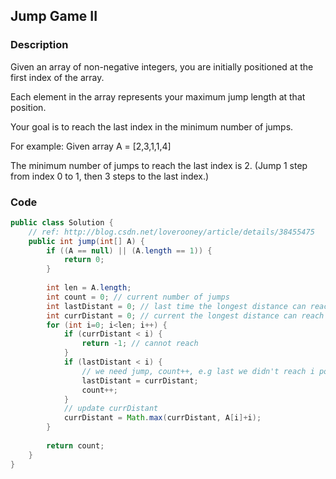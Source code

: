 ## Jump Game II

### Description
Given an array of non-negative integers, you are initially positioned at the first index of the array.

Each element in the array represents your maximum jump length at that position.

Your goal is to reach the last index in the minimum number of jumps.

For example:
Given array A = [2,3,1,1,4]

The minimum number of jumps to reach the last index is 2. (Jump 1 step from index 0 to 1, then 3 steps to the last index.)

### Code
```java
public class Solution {
    // ref: http://blog.csdn.net/loverooney/article/details/38455475
    public int jump(int[] A) {
        if ((A == null) || (A.length == 1)) {
            return 0;
        }
        
        int len = A.length;
        int count = 0; // current number of jumps
        int lastDistant = 0; // last time the longest distance can reach
        int currDistant = 0; // current the longest distance can reach
        for (int i=0; i<len; i++) {
            if (currDistant < i) {
                return -1; // cannot reach
            }
            if (lastDistant < i) {
                // we need jump, count++, e.g last we didn't reach i position
                lastDistant = currDistant;
                count++;
            }
            // update currDistant
            currDistant = Math.max(currDistant, A[i]+i);
        }
        
        return count;
    }
}
```